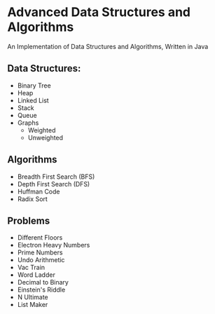 # Advanced Data Structures and Algorithms
An Implementation of Data Structures and Algorithms, Written in Java

## Data Structures:
- Binary Tree
- Heap
- Linked List
- Stack
- Queue
- Graphs
  - Weighted
  - Unweighted
  
## Algorithms
- Breadth First Search (BFS)
- Depth First Search (DFS)
- Huffman Code
- Radix Sort

## Problems
- Different Floors
- Electron Heavy Numbers
- Prime Numbers
- Undo Arithmetic
- Vac Train
- Word Ladder
- Decimal to Binary
- Einstein's Riddle
- N Ultimate
- List Maker
